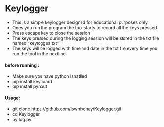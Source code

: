 # Keylogger
<p>
  <ul>
    <li>This is a simple keylogger designed for educational purposes only </li>
    <li>Ones you run the program the tool starts to record all the keys pressed </li>
    <li>Press escape key to close the session</li>
    <li>The keys pressed during the logging session will be stored in the txt file named “keylogges.txt” </li>
    <li>The keys will be logged with time and date in the txt file every time you run the tool in the nextline</li>
  </ul>


 

</p>
<h4>before running :</h4>
<ul>
  <li>Make sure you have python isnatlled </li>
  <li>pip install keyboard</li>
  <li>pip install pynput</li>
</ul>


<h4>Usage:</h4>
<ul>
  <li>git clone  https://github.com/iswnischay/Keylogger.git</li>
  <li>cd Keylogger</li>
  <li>py log.py</li>
</ul>






